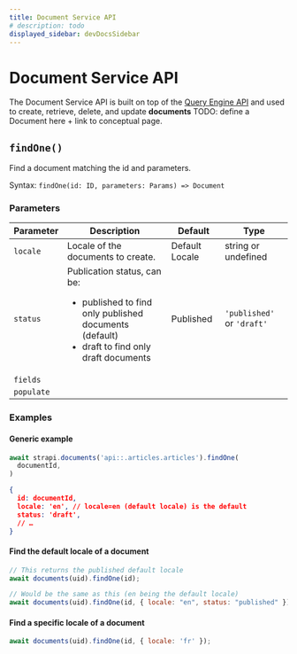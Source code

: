 ```yaml
---
title: Document Service API
# description: todo
displayed_sidebar: devDocsSidebar
---
```


# Document Service API

The Document Service API is built on top of the [Query Engine API](/dev-docs/api/query-engine) and used to create, retrieve, delete, and update **documents** <Annotation>TODO: define a Document here + link to conceptual page</Annotation>.

## `findOne()`

Find a document matching the id and parameters.

Syntax: `findOne(id: ID, parameters: Params) => Document`

### Parameters

| Parameter | Description | Default | Type |
|-----------|-------------|---------|------|
| `locale`|  Locale of the documents to create. | Default Locale | string or undefined |
| `status` | Publication status, can be: <ul><li>published to find only published documents (default)</li><li>draft to find only draft documents</li></ul> | Published | `'published'` or `'draft'` |
| `fields` | | | |
| `populate` | | |

### Examples

#### Generic example

<ApiCall>

<Request title="Find document by id">

```js
await strapi.documents('api::.articles.articles').findOne(
  documentId,
)
```

</Request>

<Response>

```json
{
  id: documentId,
  locale: 'en', // locale=en (default locale) is the default 
  status: 'draft', 
  // …
}

```

</Response>

</ApiCall>

#### Find the default locale of a document

```js
// This returns the published default locale
await documents(uid).findOne(id);

// Would be the same as this (en being the default locale)
await documents(uid).findOne(id, { locale: "en", status: "published" })
```

#### Find a specific locale of a document

```js
await documents(uid).findOne(id, { locale: 'fr' });
```

